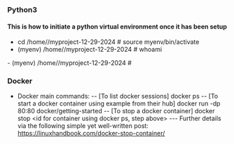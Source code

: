 ### Python3
####  This is how to initiate a python virtual environment once it has been setup 
- cd /home/<username redacted>/myproject-12-29-2024 # 
source myenv/bin/activate
- (myenv) /home/<username redacted>/myproject-12-29-2024 # whoami
<username redacted>
- (myenv) /home/<username redacted>/myproject-12-29-2024 # 


### Docker
- Docker main commands:
-- [To list docker sessions] docker ps 
-- [To start a docker container using example from their hub] docker run -dp 80:80 docker/getting-started 
-- [To stop a docker container] docker stop <id for container using docker ps, step above>
--- Further details via the following simple yet well-written post: https://linuxhandbook.com/docker-stop-container/ 